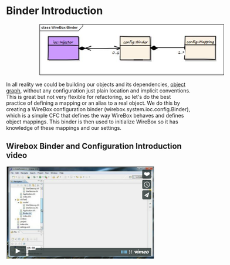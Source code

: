 # Binder Introduction

<img src="../images/binderIntro_WireboxBinder.jpg" style="margin-left:90px">

In all reality we could be building our objects and its dependencies, [object graph](http://en.wikipedia.org/wiki/Object_graph), without any configuration just plain location and implicit conventions. This is great but not very flexible for refactoring, so let's do the best practice of defining a mapping or an alias to a real object. We do this by creating a WireBox configuration binder (wirebox.system.ioc.config.Binder), which is a simple CFC that defines the way WireBox behaves and defines object mappings. This binder is then used to initialize WireBox so it has knowledge of these mappings and our settings.


## Wirebox Binder and Configuration Introduction video
<a href="http://f.vimeocdn.com/p/flash/moogaloop/6.0.37/moogaloop.swf?clip_id=20938425&z=1424728141463"><img src="../images/binderIntro_VideoThumbnail.png" width="80%"></a>
